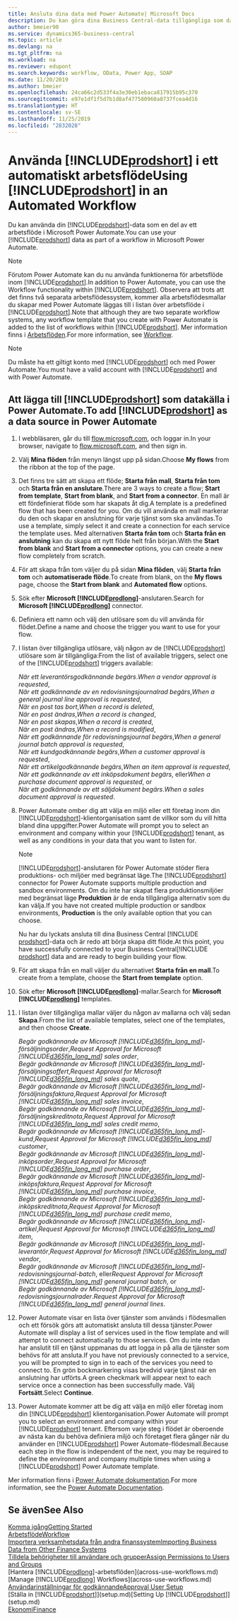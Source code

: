 ```yaml
---
title: Ansluta dina data med Power Automate| Microsoft Docs
description: Du kan göra dina Business Central-data tillgängliga som datakälla och ange en OData-URL för dina webbtjänster för att skapa ett automatiskt arbetsflöde.
author: bmeier90
ms.service: dynamics365-business-central
ms.topic: article
ms.devlang: na
ms.tgt_pltfrm: na
ms.workload: na
ms.reviewer: edupont
ms.search.keywords: workflow, OData, Power App, SOAP
ms.date: 11/20/2019
ms.author: bmeier
ms.openlocfilehash: 24ca66c2d533f4a3e30eb1ebaca817915b95c370
ms.sourcegitcommit: e97e1df1f5d7b1d8af477580960a8737fcea4d16
ms.translationtype: HT
ms.contentlocale: sv-SE
ms.lasthandoff: 11/25/2019
ms.locfileid: "2832028"
---
```

# <a name="using-includeprodshortincludesprodshortmd-in-an-automated-workflow"></a><span data-ttu-id="6bab8-103">Använda [!INCLUDE[prodshort](includes/prodshort.md)] i ett automatiskt arbetsflöde</span><span class="sxs-lookup"><span data-stu-id="6bab8-103">Using [!INCLUDE[prodshort](includes/prodshort.md)] in an Automated Workflow</span></span>

<span data-ttu-id="6bab8-104">Du kan använda din [!INCLUDE[prodshort](includes/prodshort.md)]-data som en del av ett arbetsflöde i Microsoft Power Automate.</span><span class="sxs-lookup"><span data-stu-id="6bab8-104">You can use your [!INCLUDE[prodshort](includes/prodshort.md)] data as part of a workflow in Microsoft Power Automate.</span></span>

> [!NOTE]
> <span data-ttu-id="6bab8-105">Förutom Power Automate kan du nu använda funktionerna för arbetsflöde inom [!INCLUDE[prodshort](includes/prodshort.md)].</span><span class="sxs-lookup"><span data-stu-id="6bab8-105">In addition to Power Automate, you can use the Workflow functionality within [!INCLUDE[prodshort](includes/prodshort.md)].</span></span> <span data-ttu-id="6bab8-106">Observera att trots att det finns två separata arbetsflödessystem, kommer alla arbetsflödesmallar du skapar med Power Automate läggas till i listan över arbetsflöde i [!INCLUDE[prodshort](includes/prodshort.md)].</span><span class="sxs-lookup"><span data-stu-id="6bab8-106">Note that although they are two separate workflow systems, any workflow template that you create with Power Automate is added to the list of workflows  within [!INCLUDE[prodshort](includes/prodshort.md)].</span></span> <span data-ttu-id="6bab8-107">Mer information finns i [Arbetsflöden](across-workflow.md).</span><span class="sxs-lookup"><span data-stu-id="6bab8-107">For more information, see [Workflow](across-workflow.md).</span></span>  

> [!NOTE]  
> <span data-ttu-id="6bab8-108">Du måste ha ett giltigt konto med [!INCLUDE[prodshort](includes/prodshort.md)] och med Power Automate.</span><span class="sxs-lookup"><span data-stu-id="6bab8-108">You must have a valid account with [!INCLUDE[prodshort](includes/prodshort.md)] and with Power Automate.</span></span>  

## <a name="to-add-includeprodshortincludesprodshortmd-as-a-data-source-in-power-automate"></a><span data-ttu-id="6bab8-109">Att lägga till [!INCLUDE[prodshort](includes/prodshort.md)] som datakälla i Power Automate.</span><span class="sxs-lookup"><span data-stu-id="6bab8-109">To add [!INCLUDE[prodshort](includes/prodshort.md)] as a data source in Power Automate</span></span>

1. <span data-ttu-id="6bab8-110">I webbläsaren, går du till [flow.microsoft.com](https://flow.microsoft.com), och loggar in.</span><span class="sxs-lookup"><span data-stu-id="6bab8-110">In your browser, navigate to [flow.microsoft.com](https://flow.microsoft.com), and then sign in.</span></span>
2. <span data-ttu-id="6bab8-111">Välj **Mina flöden** från menyn längst upp på sidan.</span><span class="sxs-lookup"><span data-stu-id="6bab8-111">Choose **My flows** from the ribbon at the top of the page.</span></span>
3. <span data-ttu-id="6bab8-112">Det finns tre sätt att skapa ett flöde; **Starta från mall**, **Starta från tom** och **Starta från en anslutare**.</span><span class="sxs-lookup"><span data-stu-id="6bab8-112">There are 3 ways to create a flow; **Start from template**, **Start from blank**, and **Start from a connector**.</span></span> <span data-ttu-id="6bab8-113">En mall är ett fördefinierat flöde som har skapats åt dig.</span><span class="sxs-lookup"><span data-stu-id="6bab8-113">A template is a predefined flow that has been created for you.</span></span> <span data-ttu-id="6bab8-114">Om du vill använda en mall markerar du den och skapar en anslutning för varje tjänst som ska användas.</span><span class="sxs-lookup"><span data-stu-id="6bab8-114">To use a template, simply select it and create a connection for each service the template uses.</span></span> <span data-ttu-id="6bab8-115">Med alternativen **Starta från tom** och **Starta från en anslutning** kan du skapa ett nytt flöde helt från början.</span><span class="sxs-lookup"><span data-stu-id="6bab8-115">With the **Start from blank** and **Start from a connector** options, you can create a new flow completely from scratch.</span></span>
4. <span data-ttu-id="6bab8-116">För att skapa från tom väljer du på sidan **Mina flöden**, välj **Starta från tom** och **automatiserade flöde**.</span><span class="sxs-lookup"><span data-stu-id="6bab8-116">To create from blank, on the **My flows** page, choose the **Start from blank** and **Automated flow** options.</span></span>
5. <span data-ttu-id="6bab8-117">Sök efter **Microsoft [!INCLUDE[prodlong](includes/prodlong.md)]**-anslutaren.</span><span class="sxs-lookup"><span data-stu-id="6bab8-117">Search for **Microsoft [!INCLUDE[prodlong](includes/prodlong.md)]** connector.</span></span>
6. <span data-ttu-id="6bab8-118">Definiera ett namn och välj den utlösare som du vill använda för flödet.</span><span class="sxs-lookup"><span data-stu-id="6bab8-118">Define a name and choose the trigger you want to use for your flow.</span></span>
7. <span data-ttu-id="6bab8-119">I listan över tillgängliga utlösare, välj någon av de [!INCLUDE[prodshort](includes/prodshort.md)] utlösare som är tillgängliga:</span><span class="sxs-lookup"><span data-stu-id="6bab8-119">From the list of available triggers, select one of the [!INCLUDE[prodshort](includes/prodshort.md)] triggers available:</span></span>  

    <span data-ttu-id="6bab8-120">*När ett leverantörsgodkännande begärs*.</span><span class="sxs-lookup"><span data-stu-id="6bab8-120">*When a vendor approval is requested*,</span></span>  
    <span data-ttu-id="6bab8-121">*När ett godkännande av en redovisningsjournalrad begärs*,</span><span class="sxs-lookup"><span data-stu-id="6bab8-121">*When a general journal line approval is requested*,</span></span>  
    <span data-ttu-id="6bab8-122">*När en post tas bort*,</span><span class="sxs-lookup"><span data-stu-id="6bab8-122">*When a record is deleted*,</span></span>  
    <span data-ttu-id="6bab8-123">*När en post ändras*,</span><span class="sxs-lookup"><span data-stu-id="6bab8-123">*When a record is changed*,</span></span>  
    <span data-ttu-id="6bab8-124">*När en post skapas*,</span><span class="sxs-lookup"><span data-stu-id="6bab8-124">*When a record is created*,</span></span>  
    <span data-ttu-id="6bab8-125">*När en post ändras*,</span><span class="sxs-lookup"><span data-stu-id="6bab8-125">*When a record is modified*,</span></span>  
    <span data-ttu-id="6bab8-126">*När ett godkännande för redovisningsjournal begärs*,</span><span class="sxs-lookup"><span data-stu-id="6bab8-126">*When a general journal batch approval is requested*,</span></span>  
    <span data-ttu-id="6bab8-127">*När ett kundgodkännande begärs*,</span><span class="sxs-lookup"><span data-stu-id="6bab8-127">*When a customer approval is requested*,</span></span>  
    <span data-ttu-id="6bab8-128">*När ett artikelgodkännande begärs*,</span><span class="sxs-lookup"><span data-stu-id="6bab8-128">*When an item approval is requested*,</span></span>  
    <span data-ttu-id="6bab8-129">*När ett godkännande av ett inköpsdokument begärs*, eller</span><span class="sxs-lookup"><span data-stu-id="6bab8-129">*When a purchase document approval is requested*, or</span></span>  
    <span data-ttu-id="6bab8-130">*När ett godkännande av ett säljdokument begärs*.</span><span class="sxs-lookup"><span data-stu-id="6bab8-130">*When a sales document approval is requested*.</span></span>

8. <span data-ttu-id="6bab8-131">Power Automate omber dig att välja en miljö eller ett företag inom din [!INCLUDE[prodshort](includes/prodshort.md)]-klientorganisation samt de villkor som du vill hitta bland dina uppgifter.</span><span class="sxs-lookup"><span data-stu-id="6bab8-131">Power Automate will prompt you to select an environment and company within your [!INCLUDE[prodshort](includes/prodshort.md)] tenant, as well as any conditions in your data that you want to listen for.</span></span>

    > [!NOTE]
    > <span data-ttu-id="6bab8-132">[!INCLUDE[prodshort](includes/prodshort.md)]-anslutaren för Power Automate stöder flera produktions- och miljöer med begränsat läge.</span><span class="sxs-lookup"><span data-stu-id="6bab8-132">The [!INCLUDE[prodshort](includes/prodshort.md)] connector for Power Automate supports multiple production and sandbox environments.</span></span> <span data-ttu-id="6bab8-133">Om du inte har skapat flera produktionsmiljöer med begränsat läge **Produktion** är de enda tillgängliga alternativ som du kan välja.</span><span class="sxs-lookup"><span data-stu-id="6bab8-133">If you have not created multiple production or sandbox environments, **Production** is the only available option that you can choose.</span></span>  

    <span data-ttu-id="6bab8-134">Nu har du lyckats ansluta till dina Business Central [!INCLUDE [prodshort](includes/prodshort.md)]-data och är redo att börja skapa ditt flöde.</span><span class="sxs-lookup"><span data-stu-id="6bab8-134">At this point, you have successfully connected to your Business Central[!INCLUDE [prodshort](includes/prodshort.md)] data and are ready to begin building your flow.</span></span>

9. <span data-ttu-id="6bab8-135">För att skapa från en mall väljer du alternativet **Starta från en mall**.</span><span class="sxs-lookup"><span data-stu-id="6bab8-135">To create from a template, choose the **Start from template** option.</span></span>
10. <span data-ttu-id="6bab8-136">Sök efter **Microsoft [!INCLUDE[prodlong](includes/prodlong.md)]**-mallar.</span><span class="sxs-lookup"><span data-stu-id="6bab8-136">Search for **Microsoft [!INCLUDE[prodlong](includes/prodlong.md)]** templates.</span></span>
11. <span data-ttu-id="6bab8-137">I listan över tillgängliga mallar väljer du någon av mallarna och välj sedan **Skapa**.</span><span class="sxs-lookup"><span data-stu-id="6bab8-137">From the list of available templates, select one of the templates, and then choose **Create**.</span></span>  

    <span data-ttu-id="6bab8-138">*Begär godkännande av Microsoft [!INCLUDE[d365fin_long_md](includes/d365fin_long_md.md)]-försäljningsorder*,</span><span class="sxs-lookup"><span data-stu-id="6bab8-138">*Request Approval for Microsoft [!INCLUDE[d365fin_long_md](includes/d365fin_long_md.md)] sales order*,</span></span>  
    <span data-ttu-id="6bab8-139">*Begär godkännande av Microsoft [!INCLUDE[d365fin_long_md](includes/d365fin_long_md.md)]-försäljningsoffert*,</span><span class="sxs-lookup"><span data-stu-id="6bab8-139">*Request Approval for Microsoft [!INCLUDE[d365fin_long_md](includes/d365fin_long_md.md)] sales quote*,</span></span>  
    <span data-ttu-id="6bab8-140">*Begär godkännande av Microsoft [!INCLUDE[d365fin_long_md](includes/d365fin_long_md.md)]-försäljningsfaktura*,</span><span class="sxs-lookup"><span data-stu-id="6bab8-140">*Request Approval for Microsoft [!INCLUDE[d365fin_long_md](includes/d365fin_long_md.md)] sales invoice*,</span></span>  
    <span data-ttu-id="6bab8-141">*Begär godkännande av Microsoft [!INCLUDE[d365fin_long_md](includes/d365fin_long_md.md)]-försäljningskreditnota*,</span><span class="sxs-lookup"><span data-stu-id="6bab8-141">*Request Approval for Microsoft [!INCLUDE[d365fin_long_md](includes/d365fin_long_md.md)] sales credit memo*,</span></span>  
    <span data-ttu-id="6bab8-142">*Begär godkännande av Microsoft [!INCLUDE[d365fin_long_md](includes/d365fin_long_md.md)]-kund*,</span><span class="sxs-lookup"><span data-stu-id="6bab8-142">*Request Approval for Microsoft [!INCLUDE[d365fin_long_md](includes/d365fin_long_md.md)] customer*,</span></span>  
    <span data-ttu-id="6bab8-143">*Begär godkännande av Microsoft [!INCLUDE[d365fin_long_md](includes/d365fin_long_md.md)]-inköpsorder*,</span><span class="sxs-lookup"><span data-stu-id="6bab8-143">*Request Approval for Microsoft [!INCLUDE[d365fin_long_md](includes/d365fin_long_md.md)] purchase order*,</span></span>  
    <span data-ttu-id="6bab8-144">*Begär godkännande av Microsoft [!INCLUDE[d365fin_long_md](includes/d365fin_long_md.md)]-inköpsfaktura*,</span><span class="sxs-lookup"><span data-stu-id="6bab8-144">*Request Approval for Microsoft [!INCLUDE[d365fin_long_md](includes/d365fin_long_md.md)] purchase invoice*,</span></span>  
    <span data-ttu-id="6bab8-145">*Begär godkännande av Microsoft [!INCLUDE[d365fin_long_md](includes/d365fin_long_md.md)]-inköpskreditnota*,</span><span class="sxs-lookup"><span data-stu-id="6bab8-145">*Request Approval for Microsoft [!INCLUDE[d365fin_long_md](includes/d365fin_long_md.md)] purchase credit memo*,</span></span>  
    <span data-ttu-id="6bab8-146">*Begär godkännande av Microsoft [!INCLUDE[d365fin_long_md](includes/d365fin_long_md.md)]-artikel*,</span><span class="sxs-lookup"><span data-stu-id="6bab8-146">*Request Approval for Microsoft [!INCLUDE[d365fin_long_md](includes/d365fin_long_md.md)] item*,</span></span>  
    <span data-ttu-id="6bab8-147">*Begär godkännande av Microsoft [!INCLUDE[d365fin_long_md](includes/d365fin_long_md.md)]-leverantör*,</span><span class="sxs-lookup"><span data-stu-id="6bab8-147">*Request Approval for Microsoft [!INCLUDE[d365fin_long_md](includes/d365fin_long_md.md)] vendor*,</span></span>  
    <span data-ttu-id="6bab8-148">*Begär godkännande av Microsoft [!INCLUDE[d365fin_long_md](includes/d365fin_long_md.md)]-redovisningsjournal-batch*, eller</span><span class="sxs-lookup"><span data-stu-id="6bab8-148">*Request Approval for Microsoft [!INCLUDE[d365fin_long_md](includes/d365fin_long_md.md)] general journal batch*, or</span></span>    
    <span data-ttu-id="6bab8-149">*Begär godkännande av Microsoft [!INCLUDE[d365fin_long_md](includes/d365fin_long_md.md)]-redovisningsjournalrader*.</span><span class="sxs-lookup"><span data-stu-id="6bab8-149">*Request Approval for Microsoft [!INCLUDE[d365fin_long_md](includes/d365fin_long_md.md)] general journal lines*.</span></span>  
12. <span data-ttu-id="6bab8-150">Power Automate visar en lista över tjänster som används i flödesmallen och ett försök görs att automatiskt ansluta till dessa tjänster.</span><span class="sxs-lookup"><span data-stu-id="6bab8-150">Power Automate will display a list of services used in the flow template and will attempt to connect automatically to those services.</span></span> <span data-ttu-id="6bab8-151">Om du inte redan har anslutit till en tjänst uppmanas du att logga in på alla de tjänster som behövs för att ansluta.</span><span class="sxs-lookup"><span data-stu-id="6bab8-151">If you have not previously connected to a service, you will be prompted to sign in to each of the services you need to connect to.</span></span> <span data-ttu-id="6bab8-152">En grön bockmarkering visas bredvid varje tjänst när en anslutning har utförts.</span><span class="sxs-lookup"><span data-stu-id="6bab8-152">A green checkmark will appear next to each service once a connection has been successfully made.</span></span> <span data-ttu-id="6bab8-153">Välj **Fortsätt**.</span><span class="sxs-lookup"><span data-stu-id="6bab8-153">Select **Continue**.</span></span>
13. <span data-ttu-id="6bab8-154">Power Automate kommer att be dig att välja en miljö eller företag inom din [!INCLUDE[prodshort](includes/prodshort.md)] klientorganisation.</span><span class="sxs-lookup"><span data-stu-id="6bab8-154">Power Automate will prompt you to select an environment and company within your [!INCLUDE[prodshort](includes/prodshort.md)] tenant.</span></span> <span data-ttu-id="6bab8-155">Eftersom varje steg i flödet är oberoende av nästa kan du behöva definiera miljö och företaget flera gånger när du använder en [!INCLUDE[prodshort](includes/prodshort.md)] Power Automate-flödesmall.</span><span class="sxs-lookup"><span data-stu-id="6bab8-155">Because each step in the flow is independent of the next, you may be required to define the environment and company multiple times when using a [!INCLUDE[prodshort](includes/prodshort.md)] Power Automate template.</span></span>

<span data-ttu-id="6bab8-156">Mer information finns i [Power Automate dokumentation](/power-automate/getting-started).</span><span class="sxs-lookup"><span data-stu-id="6bab8-156">For more information, see the [Power Automate Documentation](/power-automate/getting-started).</span></span>

## <a name="see-also"></a><span data-ttu-id="6bab8-157">Se även</span><span class="sxs-lookup"><span data-stu-id="6bab8-157">See Also</span></span>

[<span data-ttu-id="6bab8-158">Komma igång</span><span class="sxs-lookup"><span data-stu-id="6bab8-158">Getting Started</span></span>](product-get-started.md)  
[<span data-ttu-id="6bab8-159">Arbetsflöde</span><span class="sxs-lookup"><span data-stu-id="6bab8-159">Workflow</span></span>](across-workflow.md)  
[<span data-ttu-id="6bab8-160">Importera verksamhetsdata från andra finanssystem</span><span class="sxs-lookup"><span data-stu-id="6bab8-160">Importing Business Data from Other Finance Systems</span></span>](across-import-data-configuration-packages.md)  
[<span data-ttu-id="6bab8-161">Tilldela behörigheter till användare och grupper</span><span class="sxs-lookup"><span data-stu-id="6bab8-161">Assign Permissions to Users and Groups</span></span>](ui-define-granular-permissions.md)  
<span data-ttu-id="6bab8-162">[Hantera [!INCLUDE[prodlong](includes/prodlong.md)]-arbetsflöden](across-use-workflows.md)</span><span class="sxs-lookup"><span data-stu-id="6bab8-162">[Manage [!INCLUDE[prodlong](includes/prodlong.md)] Workflows](across-use-workflows.md)</span></span>  
[<span data-ttu-id="6bab8-163">Användarinställningar för godkännande</span><span class="sxs-lookup"><span data-stu-id="6bab8-163">Approval User Setup</span></span>](across-how-to-set-up-approval-users.md)  
<span data-ttu-id="6bab8-164">[Ställa in [!INCLUDE[prodshort](includes/prodshort.md)]](setup.md)</span><span class="sxs-lookup"><span data-stu-id="6bab8-164">[Setting Up [!INCLUDE[prodshort](includes/prodshort.md)]](setup.md)</span></span>  
[<span data-ttu-id="6bab8-165">Ekonomi</span><span class="sxs-lookup"><span data-stu-id="6bab8-165">Finance</span></span>](finance.md)  
